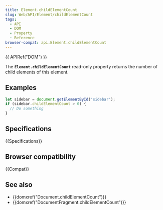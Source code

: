 ```yaml
---
title: Element.childElementCount
slug: Web/API/Element/childElementCount
tags:
  - API
  - DOM
  - Property
  - Reference
browser-compat: api.Element.childElementCount
---
```

{{ APIRef("DOM") }}

The **`Element.childElementCount`** read-only property
returns the number of child elements of this element.

## Examples

```js
let sidebar = document.getElementById('sidebar');
if (sidebar.childElementCount > 0) {
  // Do something
}
```

## Specifications

{{Specifications}}

## Browser compatibility

{{Compat}}

## See also

- {{domxref("Document.childElementCount")}}
- {{domxref("DocumentFragment.childElementCount")}}
